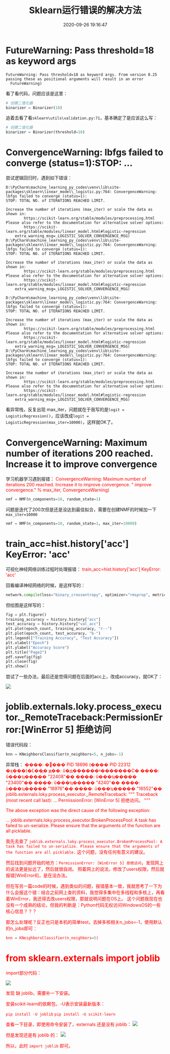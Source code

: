 ﻿---
title: Sklearn运行错误的解决方法
date: 2020-09-26 19:16:47
summary: 本文分享一些Scikit-Learn常见运行错误的解决方法。
tags:
- Python
- Scikit-Learn
- 异常修复
categories:
- Python
---

# FutureWarning: Pass threshold=18 as keyword args

```
FutureWarning: Pass threshold=18 as keyword args. From version 0.25 passing these as positional arguments will result in an error
  FutureWarning)
```

看了看代码，问题应该是这里：

```python
# 创建二值化器
binarizer = Binarizer(18)
```

追着去看了看<code>sklearn\utils\validation.py:71</code>，基本确定了是应该这么写：

```python
# 创建二值化器
binarizer = Binarizer(threshold=18)
```

# ConvergenceWarning: lbfgs failed to converge (status=1):STOP: ...

尝试逻辑回归时，遇到如下错误：

```
D:\PyCharm\machine_learning_py_codes\venv\lib\site-packages\sklearn\linear_model\_logistic.py:764: ConvergenceWarning: lbfgs failed to converge (status=1):
STOP: TOTAL NO. of ITERATIONS REACHED LIMIT.
```

```
Increase the number of iterations (max_iter) or scale the data as shown in:
		https://scikit-learn.org/stable/modules/preprocessing.html
Please also refer to the documentation for alternative solver options:
		https://scikit-learn.org/stable/modules/linear_model.html#logistic-regression
	extra_warning_msg=_LOGISTIC_SOLVER_CONVERGENCE_MSG)
D:\PyCharm\machine_learning_py_codes\venv\lib\site-packages\sklearn\linear_model\_logistic.py:764: ConvergenceWarning: lbfgs failed to converge (status=1):
STOP: TOTAL NO. of ITERATIONS REACHED LIMIT.
```

```
Increase the number of iterations (max_iter) or scale the data as shown in:
		https://scikit-learn.org/stable/modules/preprocessing.html
Please also refer to the documentation for alternative solver options:
		https://scikit-learn.org/stable/modules/linear_model.html#logistic-regression
	extra_warning_msg=_LOGISTIC_SOLVER_CONVERGENCE_MSG)
```

```
D:\PyCharm\machine_learning_py_codes\venv\lib\site-packages\sklearn\linear_model\_logistic.py:764: ConvergenceWarning: lbfgs failed to converge (status=1):
STOP: TOTAL NO. of ITERATIONS REACHED LIMIT.
```

```
Increase the number of iterations (max_iter) or scale the data as shown in:
		https://scikit-learn.org/stable/modules/preprocessing.html
Please also refer to the documentation for alternative solver options:
		https://scikit-learn.org/stable/modules/linear_model.html#logistic-regression
	extra_warning_msg=_LOGISTIC_SOLVER_CONVERGENCE_MSG)
D:\PyCharm\machine_learning_py_codes\venv\lib\site-packages\sklearn\linear_model\_logistic.py:764: ConvergenceWarning: lbfgs failed to converge (status=1):
STOP: TOTAL NO. of ITERATIONS REACHED LIMIT.
```

```
Increase the number of iterations (max_iter) or scale the data as shown in:
		https://scikit-learn.org/stable/modules/preprocessing.html
Please also refer to the documentation for alternative solver options:
		https://scikit-learn.org/stable/modules/linear_model.html#logistic-regression
	extra_warning_msg=_LOGISTIC_SOLVER_CONVERGENCE_MSG)
```

看异常栈，反复出现 max_iter，问题就在于我写的是`logit = LogisticRegression()`，应该改成`logit = LogisticRegression(max_iter=10000)`，这样就OK了。

# ConvergenceWarning: Maximum number of iterations 200 reached. Increase it to improve convergence

学习机器学习遇到报错：
<font color="red">ConvergenceWarning: Maximum number of iterations 200 reached. Increase it to improve convergence.
" improve convergence." % max_iter, ConvergenceWarning)</font>

```python
nmf = NMF(n_components=10, random_state=1)
```

问题是迭代了200次但是还是没达到最佳拟合，需要在创建NMF的时候加一下`max_iter=10000`

```python
nmf = NMF(n_components=10, random_state=1, max_iter=10000)
```

# train_acc=hist.history['acc'] KeyError: 'acc'

可视化神经网络训练过程时处理报错：
<font color="red">train_acc=hist.history['acc']
KeyError: 'acc'</font>

回看编译神经网络的时候，是这样写的：

```python
network.compile(loss="binary_crossentropy", optimizer="rmsprop", metrics=["accuracy"])
```

但绘图是这样写的：

```python
fig = plt.figure()
training_accuracy = history.history["acc"]
test_accuracy = history.history["val_acc"]
plt.plot(epoch_count, training_accuracy, "r--")
plt.plot(epoch_count, test_accuracy, "b-")
plt.legend(["Training Accuracy", "Test Accuracy"])
plt.xlabel("Epoch")
plt.ylabel("Accuracy Score")
plt.title("Page2")
pdf.savefig(fig)
plt.close(fig)
plt.show()
```

尝试了一些办法，最后还是觉得问题在后面的acc上，改成accuracy，就OK了：

![](../../../images/软件开发/Python/Sklearn运行错误的解决方法/1.png)

# joblib.externals.loky.process_executor._RemoteTraceback:PermissionError:[WinError 5] 拒绝访问

错误代码段：
```python
knn = KNeighborsClassifier(n_neighbors=5, n_jobs=-1)
```

异常栈：
<font color="red">����: �޷���ֹ PID 18696 (���� PID 22312 �ӽ���)�Ľ��̡�
ԭ��: û�д������ʵ�������С�
����: û���ҵ����� "22408"��
����: û���ҵ����� "23400"��
����: û���ҵ����� "4240"��
����: û���ҵ����� "18976"��
����: û���ҵ����� "16552"��
joblib.externals.loky.process_executor._RemoteTraceback: 
"""
Traceback (most recent call last):
	...
PermissionError: [WinError 5] 拒绝访问。
"""

<font color="red">The above exception was the direct cause of the following exception:

<font color="red">	...
joblib.externals.loky.process_executor.BrokenProcessPool: A task has failed to un-serialize. Please ensure that the arguments of the function are all picklable.</font>

我先去查了 `joblib.externals.loky.process_executor.BrokenProcessPool: A task has failed to un-serialize. Please ensure that the arguments of the function are all picklable.` 这个问题，没有任何有意义的建议。

然后找到问题开始的地方：`PermissionError: [WinError 5] 拒绝访问`，发现网上的说法更是扯远了，然后就很自闭。
照着网上的说法，修改了users权限，然后就报错[WinError6]，是在没办法。

但在写另一篇code的时候，遇到类似的问题，报错基本一致，我就思考了一下为什么会报这个错：结合之前网上查的资料，我觉得多集中在多线程和多核上，再看着WinError，我还得去改users权限，那就说明问题在OS上。
这个问题我现在也没有一个成熟的结论，但我的判断是：Python代码无权访问WindowsOS的一些核心信息？？？

那怎么处理呢？反正也只是本机的简单test，去掉多核相关n_jobs=-1，使用默认的n_jobs即可：
```python
knn = KNeighborsClassifier(n_neighbors=5)
```

# from sklearn.externals import joblib

import部分代码：

![](../../../images/软件开发/Python/Sklearn运行错误的解决方法/2.png)

发现 缺 joblib，需要补一下安装。

安装scikit-learn的依赖包，-U表示安装最新版本：

`pip install -U joblib`
`pip install -U scikit-learn`


查看一下目录，即使用命令安装了，externals 还是没有 joblib：
![](../../../images/软件开发/Python/Sklearn运行错误的解决方法/3.png)

但是发现还是有 joblib 的：
![](../../../images/软件开发/Python/Sklearn运行错误的解决方法/4.png)

所以，此时 `import joblib` 即可。
